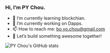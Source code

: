 ### Hi, I’m PY Chou.

- 🌱 I’m currently learning blockchian.
- 🔭 I’m currently working on Dapps.
- 📫 How to reach me: bo.yo.chou@gmail.com
- 🚀 Let’s build something awesome together! 

![PY Chou's GitHub stats](https://github-readme-stats.vercel.app/api?username=yoyoj1023\&rank_icon=percentile)

<!--
**yoyoj1023/yoyoj1023** is a ✨ _special_ ✨ repository because its `README.md` (this file) appears on your GitHub profile.

<p><img align="left" src="https://github-readme-stats.vercel.app/api?username=yoyoj1023&show_icons=percentile" alt="yoyoj1023" /></p>

![PY Chou's GitHub stats](https://github-readme-stats.vercel.app/api?username=yoyoj1023\&rank_icon=percentile\&locale=en\&theme=algolia\&bg_color=0,000000,130F40\&layout=compact\&border_radius=10)

Here are some ideas to get you started:

- 🔭 I’m currently working on ...
- 🌱 I’m currently learning ...
- 👯 I’m looking to collaborate on ...
- 🤔 I’m looking for help with ...
- 💬 Ask me about ...
- 📫 How to reach me: ...
- 😄 Pronouns: ...
- ⚡ Fun fact: ...
-->
